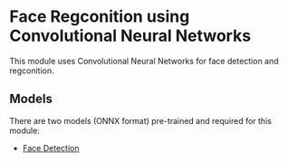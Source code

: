 # Face Regconition using Convolutional Neural Networks

This module uses Convolutional Neural Networks for face detection and regconition.

## Models

There are two models (ONNX format) pre-trained and required for this module:
- [Face Detection](https://github.com/ShiqiYu/libfacedetection.train/tree/master/tasks/task1/onnx)